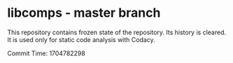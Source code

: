 # libcomps - master branch

This repository contains frozen state of the repository.
Its history is cleared. It is used only for static code
analysis with Codacy.

Commit Time: 1704782298